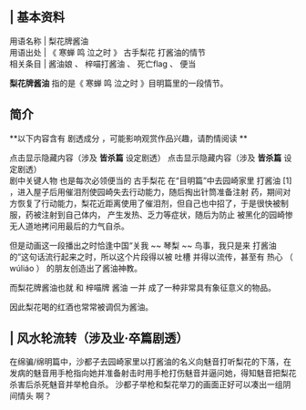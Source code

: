 |  **基本资料**  
---  
用语名称  |  梨花牌酱油   
用语出处  |  《  寒蝉  鸣  泣之时  》  古手梨花  打酱油的情节   
相关条目  |  酱油娘  、  梓喵打酱油  、  死亡flag  、  便当   
  
**梨花牌酱油** 指的是《  寒蝉  鸣  泣之时  》目明篇里的一段情节。

##  简介

**以下内容含有 剧透成分  ，可能影响观赏作品兴趣，请酌情阅读 **

点击显示隐藏内容（涉及 **皆杀篇** 设定剧透）  点击显示隐藏内容（涉及 **皆杀篇** 设定剧透）  
剧中关键人物  也是每次必领便当的  古手梨花  在“目明篇”中去园崎家里 打酱油  [1]  ，进入屋子后用催泪剂使园崎失去行动能力，随后掏出针筒准备注射
药，期间对方恢复了行动能力，梨花近距离使用了催泪剂，但自己也中招了，于是很快被制服，药被注射到自己体内， 产生发热、乏力等症状，随后为防止
被黑化的园崎惨无人道地拷问用最后的力气自杀。  

但是动画这一段播出之时恰逢中国“关我 ~~ 琴梨  ~~ 鸟事，我只是来  打酱油  的”这句话流行起来之时，所以这个片段得以被  吐槽
并得以流传，甚至有  热心  （  wúliáo  ）  的朋友创造出了酱油神教。  

而梨花牌酱油也就  和  梓喵牌  酱油  一并  成了一种非常具有象征意义的物品。  

因此梨花喝的红酒也常常被调侃为酱油。

|  风水轮流转（涉及业·卒篇剧透）  
---  
在绵骗/绵明篇中，沙都子去园崎家里以打酱油的名义向魅音打听梨花的下落，在发病的魅音用手枪指向她并准备射击时用手枪打伤魅音并逼问她，得知魅音把梨花杀害后杀死魅音并举枪自杀。
沙都子举枪和梨花举刀的画面正好可以凑出一组阴间情头  啊？  </br>  
  